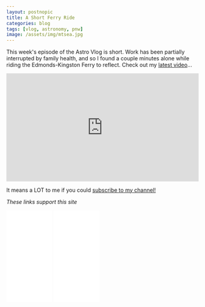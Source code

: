 ```yaml
---
layout: postnopic
title: A Short Ferry Ride
categories: blog
tags: [vlog, astronomy, pnw]
image: /assets/img/mtsea.jpg
---
```


This week's episode of the Astro Vlog is short. Work has been partially interrupted by family health, and so I found a couple minutes alone while riding the Edmonds-Kingston Ferry to reflect. Check out my [latest video](https://youtu.be/eTMLnKp94Ss)...

<style>
.video-holder {
  position: relative;
  width: 100%;
  height: 0;
  padding-bottom: 56.25%;
  overflow: hidden;
}
.video-holder iframe {
  position: absolute;
  top: 0;
  left: 0;
  width: 100%;
  height: 100%;
}
</style>
<div class="video-holder">
  <iframe width="560"
          height="315"
          src="https://www.youtube.com/embed/eTMLnKp94Ss"
          frameborder="0"
          allowfullscreen></iframe>
</div>



It means a LOT to me if you could [subscribe to my channel!](http://youtube.com/james-davenport?sub_confirmation=1)

*These links support this site*
<iframe style="width:120px;height:240px;" marginwidth="0" marginheight="0" scrolling="no" frameborder="0" src="//ws-na.amazon-adsystem.com/widgets/q?ServiceVersion=20070822&OneJS=1&Operation=GetAdHtml&MarketPlace=US&source=ac&ref=qf_sp_asin_til&ad_type=product_link&tracking_id=jradavenport-20&marketplace=amazon&region=US&placement=B07RDY2QF1&asins=B07RDY2QF1&linkId=a1dea70ebf3921d27b399ce826ca9d8c&show_border=true&link_opens_in_new_window=true&price_color=333333&title_color=0066c0&bg_color=ffffff">
    </iframe>
<iframe style="width:120px;height:240px;" marginwidth="0" marginheight="0" scrolling="no" frameborder="0" src="//ws-na.amazon-adsystem.com/widgets/q?ServiceVersion=20070822&OneJS=1&Operation=GetAdHtml&MarketPlace=US&source=ac&ref=qf_sp_asin_til&ad_type=product_link&tracking_id=jradavenport-20&marketplace=amazon&region=US&placement=B07J25TW8Z&asins=B07J25TW8Z&linkId=77033eb7deb6cb74c991b4a58dc4a5ef&show_border=true&link_opens_in_new_window=true&price_color=333333&title_color=0066c0&bg_color=ffffff">
    </iframe>
